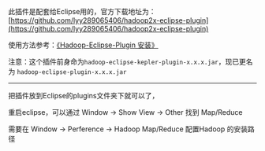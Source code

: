 此插件是配套给Eclipse用的，官方下载地址为：[https://github.com/lyy289065406/hadoop2x-eclipse-plugin](https://github.com/lyy289065406/hadoop2x-eclipse-plugin)

使用方法参考：[《Hadoop-Eclipse-Plugin 安装》](https://blog.csdn.net/ichimaru_gin_/article/details/78997576)

注意：这个插件前身命为`hadoop-eclipse-kepler-plugin-x.x.x.jar`，现已更名为 `hadoop-eclipse-plugin-x.x.x.jar`

------

把插件放到Eclipse的plugins文件夹下就可以了，

重启eclipse，可以通过 Window -> Show View -> Other 找到 Map/Reduce

需要在 Window -> Perference -> Hadoop Map/Reduce 配置Hadoop 的安装路径 